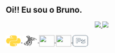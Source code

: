 ## Oi!! Eu sou o Bruno.
 <div>
  <a href="https://github.com/rafaballerini">
  
   <div align="center">
  <img height="180em" src="https://github-readme-stats.vercel.app/api?username=brsiqueira&show_icons=true&theme=vue-dark&include_all_commits=true&count_private=true&hide_border=true"/>
  <img height="180em" src="https://github-readme-stats.vercel.app/api/top-langs/?username=brsiqueira&langs_count=16&theme=vue-dark&hide_border=true"/>
  </div>
</div>    
 
 <div style="display: inline_block"><br>
 <img align="center" height="30" width="40" src="https://raw.githubusercontent.com/devicons/devicon/master/icons/python/python-plain.svg">
 <img align="center" height="30" width="40" src="https://raw.githubusercontent.com/devicons/devicon/master/icons/microsoftsqlserver/microsoftsqlserver-plain.svg">
 <img align="center" height="30" width="40" src="https://www.bizone.co.th/application/files/1715/6345/2458/bism-normalizer.svg">
 <img align="center" height="30" width="40" src="https://upload.wikimedia.org/wikipedia/commons/c/cf/New_Power_BI_Logo.svg">   
 <img align="center" height="30" width="40" src="https://raw.githubusercontent.com/devicons/devicon/master/icons/photoshop/photoshop-line.svg">   
</div>
  
  
